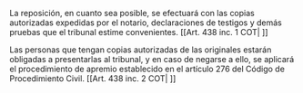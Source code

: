 La reposición, en cuanto sea posible, se efectuará con las copias autorizadas expedidas por el notario, declaraciones de testigos y demás pruebas que el tribunal estime convenientes. [[Art. 438 inc. 1 COT| ]]

Las personas que tengan copias autorizadas de las originales estarán obligadas a presentarlas al tribunal, y en caso de negarse a ello, se aplicará el procedimiento de apremio establecido en el artículo 276 del Código de Procedimiento Civil. [[Art. 438 inc. 2 COT| ]]